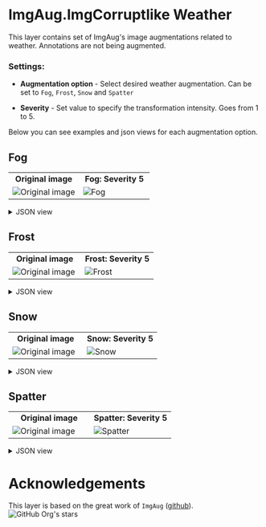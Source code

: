 # ImgAug.ImgCorruptlike Weather

This layer contains set of ImgAug's image augmentations related to weather. Annotations are not being augmented.

### Settings:

- **Augmentation option** - Select desired weather augmentation. Can be set to `Fog`, `Frost`, `Snow` and `Spatter`

- **Severity** - Set value to specify the transformation intensity. Goes from 1 to 5.

Below you can see examples and json views for each augmentation option.

## Fog

<table>
<tr>
<td style="text-align:center; width:50%"><strong>Original image</strong></td>
<td style="text-align:center; width:50%"><strong>Fog: Severity 5</strong></td>
</tr>
<tr>
<td> <img src="https://github.com/supervisely-ecosystem/data-nodes/assets/115161827/894e0c45-44c9-4c67-9d9f-11cd5654fc90" alt="Original image" /> </td>
<td> <img src="https://github.com/supervisely-ecosystem/data-nodes/assets/115161827/b72facdd-8f97-46fe-a998-f0d75f60b185" alt="Fog" /> </td>
</tr>
</table>

<details>
  <summary>JSON view</summary>
<pre>
{
    "action": "iaa_imgcorruptlike_weather",
    "src": [
        "$images_project_1"
    ],
    "dst": "$iaa_imgcorruptlike_weather_7",
    "settings": {
        "option": "fog",
        "severity": 5
    }
}
</pre>
</details>

## Frost
<table>
<tr>
<td style="text-align:center; width:50%"><strong>Original image</strong></td>
<td style="text-align:center; width:50%"><strong>Frost: Severity 5</strong></td>
</tr>
<tr>
<td> <img src="https://github.com/supervisely-ecosystem/data-nodes/assets/115161827/894e0c45-44c9-4c67-9d9f-11cd5654fc90" alt="Original image" /> </td>
<td> <img src="https://github.com/supervisely-ecosystem/data-nodes/assets/115161827/d146a2a7-20e7-43a0-aaf1-13685286c1c1" alt="Frost" /> </td>
</tr>
</table>


<details>
  <summary>JSON view</summary>
<pre>
{
    "action": "iaa_imgcorruptlike_weather",
    "src": [
        "$images_project_1"
    ],
    "dst": "$iaa_imgcorruptlike_weather_7",
    "settings": {
        "option": "Frost",
        "severity": 5
    }
}
</pre>
</details>

## Snow
<table>
<tr>
<td style="text-align:center; width:50%"><strong>Original image</strong></td>
<td style="text-align:center; width:50%"><strong>Snow: Severity 5</strong></td>
</tr>
<tr>
<td> <img src="https://github.com/supervisely-ecosystem/data-nodes/assets/115161827/894e0c45-44c9-4c67-9d9f-11cd5654fc90" alt="Original image" /> </td>
<td> <img src="https://github.com/supervisely-ecosystem/data-nodes/assets/115161827/d377be8b-81be-403f-8756-a5ca29f42c64" alt="Snow" /> </td>
</tr>   
</table>

<details>
  <summary>JSON view</summary>
<pre>
{
    "action": "iaa_imgcorruptlike_weather",
    "src": [
        "$images_project_1"
    ],
    "dst": "$iaa_imgcorruptlike_weather_7",
    "settings": {
        "option": "snow",
        "severity": 5
    }
}
</pre>
</details>

## Spatter
<table>
<tr>
<td style="text-align:center; width:50%"><strong>Original image</strong></td>
<td style="text-align:center; width:50%"><strong>Spatter: Severity 5</strong></td>
</tr>
<tr>
<td> <img src="https://github.com/supervisely-ecosystem/data-nodes/assets/115161827/894e0c45-44c9-4c67-9d9f-11cd5654fc90" alt="Original image" /> </td>
<td> <img src="https://github.com/supervisely-ecosystem/data-nodes/assets/115161827/300f1ed6-d32f-4b02-87d8-002f549503ff" alt="Spatter" /> </td>
</tr>
</table>

<details>
  <summary>JSON view</summary>
<pre>
{
    "action": "iaa_imgcorruptlike_weather",
    "src": [
        "$images_project_1"
    ],
    "dst": "$iaa_imgcorruptlike_weather_7",
    "settings": {
        "option": "spatter",
        "severity": 5
    }
}
</pre>
</details>

# Acknowledgements

This layer is based on the great work of `ImgAug` ([github](https://github.com/aleju/imgaug)). ![GitHub Org's stars](https://img.shields.io/github/stars/aleju/imgaug?style=social)
